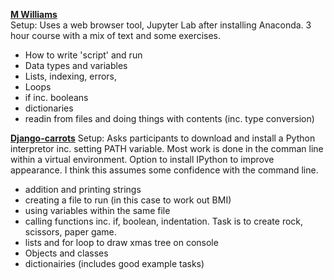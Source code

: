 __[M Williams](https://milliams.com/courses/beginning_python/)__  
Setup: Uses a web browser tool, Jupyter Lab after installing Anaconda. 3 hour course with a mix of text and some exercises.
- How to write 'script' and run
- Data types and variables
- Lists, indexing, errors, 
- Loops
- if inc. booleans
- dictionaries
- readin from files and doing things with contents (inc. type conversion)

__[Django-carrots](https://github.com/ggcarrots/django-carrots/blob/master/source/install.rst)__
Setup: Asks participants to download and install a Python interpretor inc. setting PATH variable. Most work is done in the comman line within a virtual environment. Option to install IPython to improve appearance. I think this assumes some confidence with the command line.
- addition and printing strings
- creating a file to run (in this case to work out BMI)
- using variables within the same file
- calling functions inc. if, boolean, indentation. Task is to create rock, scissors, paper game.
- lists and for loop to draw xmas tree on console
- Objects and classes
- dictionairies (includes good example tasks)
